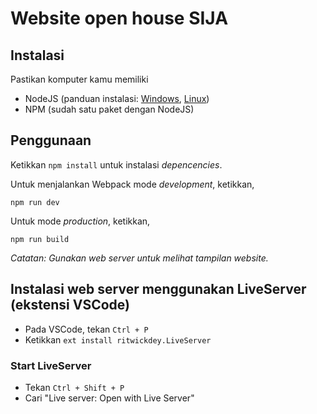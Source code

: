 # Website open house SIJA

## Instalasi
Pastikan komputer kamu memiliki
- NodeJS (panduan instalasi: [Windows](https://treehouse.github.io/installation-guides/windows/node-windows.html), [Linux](https://tecadmin.net/install-latest-nodejs-npm-on-ubuntu/))
- NPM (sudah satu paket dengan NodeJS)

## Penggunaan
Ketikkan ```npm install``` untuk instalasi *depencencies*.


Untuk menjalankan Webpack mode *development*, ketikkan,
```
npm run dev
```

Untuk mode *production*, ketikkan,
```
npm run build
```

*Catatan: Gunakan web server untuk melihat tampilan website.*

## Instalasi web server menggunakan LiveServer (ekstensi VSCode)
- Pada VSCode, tekan ```Ctrl + P```
- Ketikkan ```ext install ritwickdey.LiveServer```


### Start LiveServer
- Tekan ```Ctrl + Shift + P```
- Cari "Live server: Open with Live Server"
